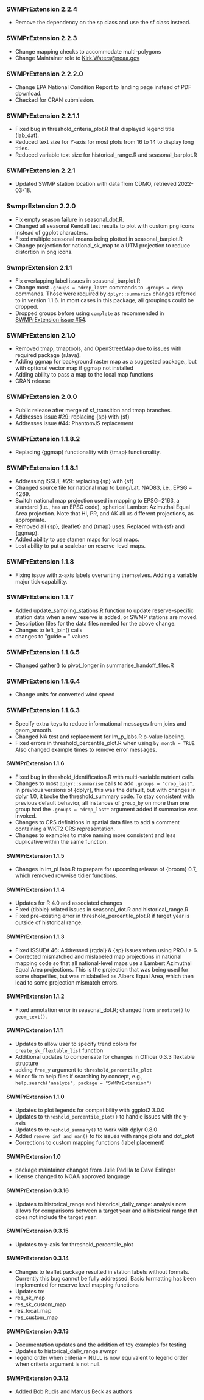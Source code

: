 ### SWMPrExtension 2.2.4
* Remove the dependency on the sp class and use the sf class instead.

### SWMPrExtension 2.2.3
* Change mapping checks to accommodate multi-polygons
* Change Maintainer role to Kirk.Waters@noaa.gov

### SWMPrExtension 2.2.2.0
* Change EPA National Condition Report to landing page instead of PDF download.
* Checked for CRAN submission.

### SWMPrExtension 2.2.1.1
* Fixed bug in threshold_criteria_plot.R that displayed legend title (lab_dat).
* Reduced text size for Y-axis for most plots from 16 to 14 to display long titles.
* Reduced variable text size for historical_range.R and seasonal_barplot.R

### SWMPrExtension 2.2.1
* Updated SWMP station location with data from CDMO, retrieved 2022-03-18.

### SwmprExtension 2.2.0
* Fix empty season failure in seasonal_dot.R.
* Changed all seasonal Kendall test results to plot with custom png icons instead of ggplot characters.
* Fixed multiple seasonal means being plotted in seasonal_barplot.R
* Change projection for national_sk_map to a UTM projection to reduce distortion in png icons.

### SwmprExtension 2.1.1
* Fix overlapping label issues in seasonal_barplot.R
* Change most `.groups = "drop_last"` commands to `.groups = drop` commands.  Those were required by `dplyr::summarize` changes referred to in version 1.1.6.  In most cases in this package, all groupings could be dropped.
* Dropped groups before using `complete` as recommended in [SWMPrExtension issue #54](https://github.com/NOAA-OCM/SWMPrExtension/pull/54).

### SWMPrExtension 2.1.0
* Removed tmap, tmaptools, and OpenStreetMap due to issues with required package {rJava}.
* Adding ggmap for background raster map as a suggested package., but with optional vector map if ggmap not installed
* Adding ability to pass a map to the local map functions
* CRAN release

### SWMPrExtension 2.0.0
* Public release after merge of sf_transition and tmap branches. 
* Addresses issue #29: replacing {sp} with {sf} 
* Addresses issue #44: PhantomJS replacement

### SWMPrExtension 1.1.8.2
* Replacing {ggmap} functionality with {tmap} functionality.

### SWMPrExtension 1.1.8.1
* Addressing ISSUE #29: replacing {sp} with {sf}
* Changed source file for national map to Long/Lat, NAD83, i.e., EPSG = 4269.
* Switch national map projection used in mapping to EPSG=2163, a standard (i.e., has an EPSG code), spherical Lambert Azimuthal Equal Area projection. Note that HI, PR, and AK all us different projections, as appropriate.
* Removed all {sp}, {leaflet} and {tmap} uses.  Replaced with {sf} and {ggmap}.
* Added ability to use stamen maps for local maps.
* Lost ability to put a scalebar on reserve-level maps.

### SWMPrExtension 1.1.8
* Fixing issue with x-axis labels overwriting themselves.  Adding a variable major tick capability.

### SWMPrExtension 1.1.7
* Added update_sampling_stations.R function to update reserve-specific station data when a new reserve is added, or SWMP stations are moved.
* Description files for the data files needed for the above change.
* Changes to left_join() calls
* changes to "guide = " values

### SWMPrExtension 1.1.6.5
* Changed gather() to pivot_longer in summarise_handoff_files.R

### SWMPrExtension 1.1.6.4
* Change units for converted wind speed

### SWMPrExtension 1.1.6.3
* Specify extra keys to reduce informational messages from joins and geom_smooth.
* Changed NA test and replacement for lm_p_labs.R p-value labeling.
* Fixed errors in threshold_percentile_plot.R when using `by_month = TRUE`. Also changed example times to remove error messages.

#### SWMPrExtension 1.1.6
* Fixed bug in threshold_identification.R with multi-variable nutrient calls
* Changes to most `dplyr::summarise` calls to add `.groups = "drop_last"`. In previous versions of {dplyr}, this was the default, but with changes in dplyr 1.0, it broke the threshold_summary code.  To stay consistent with previous default behavior, all instances of `group_by` on more than one group had the `.groups = "drop_last"` argument added if summarise was invoked.
* Changes to CRS definitions in spatial data files to add a comment containing
a WKT2 CRS representation.
* Changes to examples to make naming more consistent and less duplicative within the same function.

#### SWMPrExtension 1.1.5
* Changes in lm_pLlabs.R to prepare for upcoming release of {broom} 0.7, which removed rowwise tidier functions.

#### SWMPrExtension 1.1.4
* Updates for R 4.0 and associated changes
* Fixed {tibble} related issues in seasonal_dot.R and historical_range.R
* Fixed pre-existing error in threshold_percentile_plot.R if target year is outside of historical range.

#### SWMPrExtension 1.1.3
* Fixed ISSUE# 46: Addressed {rgdal} & {sp} issues when using PROJ > 6. 
* Corrected mismatched and mislabeled map projections in national mapping code so that all national-level maps use a Lambert Azimuthal Equal Area projections.  This is the projection that was being used for some shapefiles, but was mislabelled as Albers Equal Area, which then lead to some projection mismatch errors.

#### SWMPrExtension 1.1.2
* Fixed annotation error in seasonal_dot.R; changed from `annotate()` to `geom_text()`.

#### SWMPrExtension 1.1.1
* Updates to allow user to specify trend colors for `create_sk_flextable_list` function
* Additional updates to compensate for changes in Officer 0.3.3 flextable structure
* adding `free_y` argument to `threshold_percentile_plot`
* Minor fix to help files if searching by concept, e.g., `help.search('analyze', package = "SWMPrExtension")`

#### SWMPrExtension 1.1.0
* Updates to plot legends for compatibility with ggplot2 3.0.0
* Updates to `threshold_percentile_plot()` to handle issues with the y-axis
* Updates to `threshold_summary()` to work with dplyr 0.8.0
* Added `remove_inf_and_nan()` to fix issues with range plots and dot_plot
* Corrections to custom mapping functions (label placement)

#### SWMPrExtension 1.0
* package maintainer changed from Julie Padilla to Dave Eslinger
* license changed to NOAA approved language

#### SWMPrExtension 0.3.16
* Updates to historical_range and historical_daily_range: analysis now allows for comparisons between a target year and a historical range that does not include the target year.

#### SWMPrExtension 0.3.15
* Updates to y-axis for threshold_percentile_plot

#### SWMPrExtension 0.3.14
* Changes to leaflet package resulted in station labels without formats. Currently this bug cannot be fully addressed. Basic formatting has been implemented for reserve level mapping functions
* Updates to:
 * res_sk_map
 * res_sk_custom_map
 * res_local_map
 * res_custom_map

#### SWMPrExtension 0.3.13
* Documentation updates and the addition of toy examples for testing
* Updates to historical_daily_range.swmpr
 * legend order when criteria = NULL is now equivalent to legend order when criteria argument is not null.

#### SWMPrExtension 0.3.12

* Added Bob Rudis and Marcus Beck as authors
